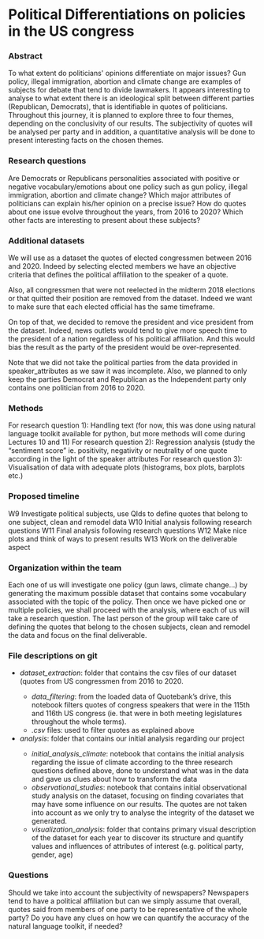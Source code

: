 # Political Differentiations on policies in the US congress

### Abstract
To what extent do politicians' opinions differentiate on major issues? Gun policy, illegal immigration, abortion and climate change are examples of subjects for debate that tend to divide lawmakers. It appears interesting to analyse to what extent there is an ideological split between different parties (Republican, Democrats), that is identifiable in quotes of politicians. Throughout this journey, it is planned to explore three to four themes, depending on the conclusivity of our results. The subjectivity of quotes will be analysed per party and in addition, a quantitative analysis will be done to present interesting facts on the chosen themes.

### Research questions
Are Democrats or Republicans personalities associated with positive or negative vocabulary/emotions about one policy such as gun policy, illegal immigration, abortion and climate change?
Which major attributes of politicians can explain his/her opinion on a precise issue? 
How do quotes about one issue evolve throughout the years, from 2016 to 2020? Which other facts are interesting to present about these subjects?


### Additional datasets
We will use as a dataset the quotes of elected congressmen between 2016 and 2020. Indeed by selecting elected members we have an objective criteria that defines the political affiliation to the speaker of a quote. 

Also, all congressmen that were not reelected in the midterm 2018 elections or that quitted their position are removed from the dataset. Indeed we want to make sure that each elected official has the same timeframe. 

On top of that, we decided to remove the president and vice president from the dataset. Indeed, news outlets would tend to give more speech time to the president of a nation regardless of his political affiliation. And this would bias the result as the party of the president would be over-represented.

Note that we did not take the political parties from the data provided in speaker_attributes as we saw it was incomplete. Also, we planned to only keep the parties Democrat and Republican as the Independent party only contains one politician from 2016 to 2020.

### Methods
For research question 1): Handling text (for now, this was done using natural language toolkit available for python, but more methods will come during Lectures 10 and 11)
For research question 2): Regression analysis (study the “sentiment score” ie. positivity, negativity or neutrality of one quote according in the light of the speaker attributes
For research question 3): Visualisation of data with adequate plots (histograms, box plots, barplots etc.)


### Proposed timeline
W9 Investigate political subjects, use QIds to define quotes that belong to one subject, clean and remodel data
W10 Initial analysis following research questions
W11 Final analysis following research questions
W12 Make nice plots and think of ways to present results
W13 Work on the deliverable aspect

### Organization within the team
Each one of us will investigate one policy (gun laws, climate change…) by generating the maximum possible dataset that contains some vocabulary associated with the topic of the policy. Then once we have picked one or multiple policies, we shall proceed with the analysis, where each of us will take a research question. The last person of the group will take care of defining the quotes that belong to the chosen subjects, clean and remodel the data and focus on the final deliverable.

### File descriptions on git
<ul>
  <li> <em>dataset_extraction</em>: folder that contains the csv files of our dataset (quotes from US congressmen from 2016 to 2020. </li>
  <ul>
    <li> <em>data_filtering</em>: from the loaded data of Quotebank’s drive, this notebook filters quotes of congress speakers that were in the 115th and 116th US congress (ie. that were in both meeting legislatures throughout the whole terms). </li>
    <li> <em>.csv</em> files: used to filter quotes as explained above </li>
  </ul>
  <li> <em>analysis</em>: folder that contains our initial analysis regarding our project </li>
  <ul>
    <li> <em>initial_analysis_climate</em>: notebook that contains the initial analysis regarding the issue of climate according to the three research questions defined above, done to understand what was in the data and gave us clues about how to transform the data </li>
    <li> <em>observational_studies</em>: notebook that contains initial observational study analysis on the dataset, focusing on finding covariates that may have some influence on our results. The quotes are not taken into account as we only try to analyse the integrity of the dataset we generated. </li>
    <li> <em>visualization_analysis</em>: folder that contains primary visual description of the dataset for each year to discover its structure and quantify values and influences of attributes of interest (e.g. political party, gender, age) </li>
  </ul>
</ul>

### Questions
Should we take into account the subjectivity of newspapers? Newspapers tend to have a political affiliation but can we simply assume that overall, quotes said from members of one party to be representative of the whole party?
Do you have any clues on how we can quantify the accuracy of the natural language toolkit, if needed?
